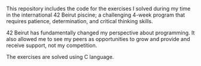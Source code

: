This repository includes the code for the exercises I solved during my time in the international 42 Beirut piscine;
a challenging 4-week program that requires patience, determination, and critical thinking skills. 

42 Beirut has fundamentally changed my perspective about programming. It also allowed me to see my peers as opportunities to grow and provide and receive support, not my competition. 

The exercises are solved using C language. 
